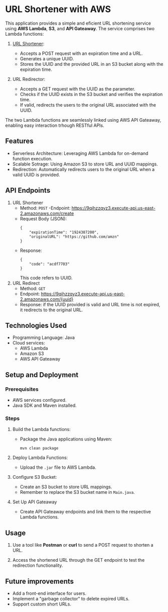 # URL Shortener with AWS

This application provides a simple and eficient URL shortening service using **AWS Lambda**, **S3**, and **API Gateaway**. The service comprises two Lambda functions:

1. [URL Shortener](https://github.com/Gui-Ferraz/URLShortener):
    - Accepts a POST request with an expiration time and a URL.
    - Generates a unique UUID.
    - Stores the UUID and the provided URL in an S3 bucket along with the expiration time.

2. URL Redirector:
    - Accepts a GET request with the UUID as the parameter.
    - Checks if the UUID exists in the S3 bucket and verifies the expiration time.
    - If valid, redirects the users to the original URL associated with the UUID.

The two Lambda functions are seamlessly linked using AWS API Gateaway, enabling easy interaction trhough RESTful APIs.

## Features

- Serverless Architecture: Leveraging AWS Lambda for on-demand function execution.
- Scalable Sotrage: Using Amazon S3 to store URL and UUID mappings.
- Redirection: Automatically redirects users to the original URL when a valid UUID is provided.

## API Endpoints

1. URL Shortener
    - Method: `POST`
    -Endpoint: https://9qihzzqyz3.execute-api.us-east-2.amazonaws.com/create
    - Request Body (JSON):
        ```
        {
            "expirationTime": "1924387200",
            "originalURL": "https://github.com/amzn"
        }
        ```
    - Response:
        ```
        {
            "code": "acdf7703"
        }
        ```
        This code refers to UUID.
2. URL Redirect
    - Method: `GET`
    - Endpoint: https://9qihzzqyz3.execute-api.us-east-2.amazonaws.com/{uuid}
    - Response: if the UUID provided is valid and URL time is not expired, it redirects to the original URL.

## Technologies Used
- Programming Language: Java
- Cloud services:
    - AWS Lambda
    - Amazon S3
    - AWS API Gateaway

## Setup and Deployment

### Prerequisites
- AWS services configured.
- Java SDK and Maven installed.

### Steps
1. Build the Lambda functions:
    - Package the Java applications using Maven:
    
        `mvn clean package`

2. Deploy Lambda Functions:
    - Upload the `.jar` file to AWS Lambda.

3. Configure S3 Bucket:
    - Create an S3 bucket to store URL mappings.
    - Remember to replace the S3 bucket name in `Main.java`.

4. Set Up API Gateaway
    - Create API Gateaway endpoints and link them to the respective Lambda functions.

## Usage 
1. Use a tool like **Postman** or **curl** to send a POST request to shorten a URL.

2. Access the shortened URL through the GET endpoint to test the redirection functionality.

## Future improvements
- Add a front-end interface for users.
- Implement a "garbage collector" to delete expired URLs.
- Support custom short URLs.
